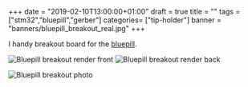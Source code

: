 +++
date = "2019-02-10T13:00:00+01:00"
draft = true
title = ""
tags = ["stm32","bluepill","gerber"]
categories= ["tip-holder"]
banner = "banners/bluepill_breakout_real.jpg"
+++

I handy breakout board for the [bluepill](https://wiki.stm32duino.com/index.php?title=Blue_Pill).

<!--more-->

![Bluepill breakout render front](/images/bluepill_breakout_front.png)
![Bluepill breakout render back](/images/bluepill_breakout_back.png)

![Bluepill breakout photo](/images/bluepill_breakout_real.jpg)

<!-- what to do with this? ![](/images/bluepill_breakout_gerbers.zip) -->
